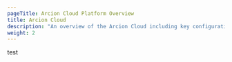 ```yaml
---
pageTitle: Arcion Cloud Platform Overview
title: Arcion Cloud
description: "An overview of the Arcion Cloud including key configuration details"
weight: 2
---
```


test
